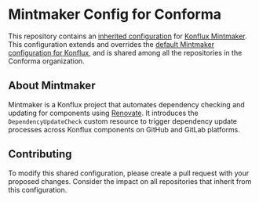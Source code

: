 # Mintmaker Config for Conforma

This repository contains an [inherited configuration](https://konflux-ci.dev/docs/mintmaker/user/#inherited-config) for [Konflux Mintmaker](https://github.com/konflux-ci/mintmaker). This configuration extends and overrides the [default Mintmaker configuration for Konflux](https://github.com/konflux-ci/mintmaker/blob/main/config/renovate/renovate.json), and is shared among all the repositories in the Conforma organization.

## About Mintmaker

Mintmaker is a Konflux project that automates dependency checking and updating for components using [Renovate](https://docs.renovatebot.com/). It introduces the `DependencyUpdateCheck` custom resource to trigger dependency update processes across Konflux components on GitHub and GitLab platforms.

## Contributing

To modify this shared configuration, please create a pull request with your proposed changes. Consider the impact on all repositories that inherit from this configuration.
